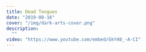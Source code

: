 ```yaml
---
title: Dead Tongues
date: "2019-08-16"
cover: "/img/dark-arts-cover.png"
description:
  ""
video: "https://www.youtube.com/embed/GkY40_-A-CI"
---
```

